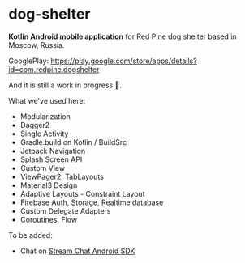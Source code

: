 # dog-shelter
**Kotlin Android mobile application** for Red Pine dog shelter based in Moscow, Russia.

GooglePlay:
https://play.google.com/store/apps/details?id=com.redpine.dogshelter

And it is still a work in progress 🚧.

What we've used here:
- Modularization
- Dagger2
- Single Activity
- Gradle.build on Kotlin / BuildSrc 
- Jetpack Navigation
- Splash Screen API
- Custom View
- ViewPager2, TabLayouts
- Material3 Design
- Adaptive Layouts - Constraint Layout
- Firebase Auth, Storage, Realtime database
- Custom Delegate Adapters
- Coroutines, Flow

To be added:
- Chat on [Stream Chat Android SDK](https://getstream.io/)
